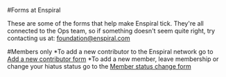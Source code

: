 #Forms at Enspiral


These are some of the forms that help make Enspiral tick. They're all connected to the Ops team, so if 
something doesn't seem quite right, try contacting us at: foundation@enspiral.com

#Members only
*To add a new contributor to the Enspiral network go to [Add a new contributor form](https://docs.google.com/a/enspiral.com/forms/d/e/1FAIpQLSfnstSPWmIEscbAfDF_oswNa9vzEnhTTl174JnSJvGHcBlHGw/viewform)
*To add a new member, leave membership or change your hiatus status go to the [Member status change form](https://docs.google.com/a/enspiral.com/forms/d/e/1FAIpQLSe3pO-XEzduRM3UgrnW1GqAFm9F8NQaHHanjizgpn9EoWyBQA/viewform)
